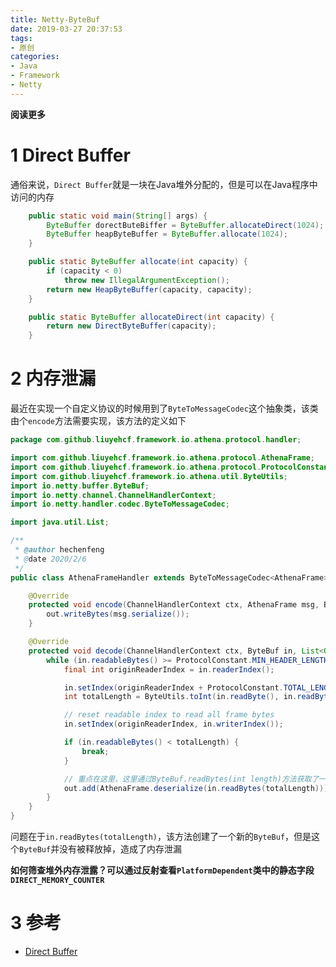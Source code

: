 ```yaml
---
title: Netty-ByteBuf
date: 2019-03-27 20:37:53
tags: 
- 原创
categories: 
- Java
- Framework
- Netty
---
```


__阅读更多__

<!--more-->

# 1 Direct Buffer

通俗来说，`Direct Buffer`就是一块在Java堆外分配的，但是可以在Java程序中访问的内存

```Java
    public static void main(String[] args) {
        ByteBuffer dorectButeBiffer = ByteBuffer.allocateDirect(1024);
        ByteBuffer heapByteBuffer = ByteBuffer.allocate(1024);
    }

    public static ByteBuffer allocate(int capacity) {
        if (capacity < 0)
            throw new IllegalArgumentException();
        return new HeapByteBuffer(capacity, capacity);
    }

    public static ByteBuffer allocateDirect(int capacity) {
        return new DirectByteBuffer(capacity);
    }
```

# 2 内存泄漏

最近在实现一个自定义协议的时候用到了`ByteToMessageCodec`这个抽象类，该类由个`encode`方法需要实现，该方法的定义如下

```Java
package com.github.liuyehcf.framework.io.athena.protocol.handler;

import com.github.liuyehcf.framework.io.athena.protocol.AthenaFrame;
import com.github.liuyehcf.framework.io.athena.protocol.ProtocolConstant;
import com.github.liuyehcf.framework.io.athena.util.ByteUtils;
import io.netty.buffer.ByteBuf;
import io.netty.channel.ChannelHandlerContext;
import io.netty.handler.codec.ByteToMessageCodec;

import java.util.List;

/**
 * @author hechenfeng
 * @date 2020/2/6
 */
public class AthenaFrameHandler extends ByteToMessageCodec<AthenaFrame> {

    @Override
    protected void encode(ChannelHandlerContext ctx, AthenaFrame msg, ByteBuf out) {
        out.writeBytes(msg.serialize());
    }

    @Override
    protected void decode(ChannelHandlerContext ctx, ByteBuf in, List<Object> out) {
        while (in.readableBytes() >= ProtocolConstant.MIN_HEADER_LENGTH) {
            final int originReaderIndex = in.readerIndex();

            in.setIndex(originReaderIndex + ProtocolConstant.TOTAL_LENGTH_OFFSET, in.writerIndex());
            int totalLength = ByteUtils.toInt(in.readByte(), in.readByte());

            // reset readable index to read all frame bytes
            in.setIndex(originReaderIndex, in.writerIndex());

            if (in.readableBytes() < totalLength) {
                break;
            }

            // 重点在这里，这里通过ByteBuf.readBytes(int length)方法获取了一个新的ByteBuf
            out.add(AthenaFrame.deserialize(in.readBytes(totalLength)));
        }
    }
}
```

问题在于`in.readBytes(totalLength)`，该方法创建了一个新的`ByteBuf`，但是这个`ByteBuf`并没有被释放掉，造成了内存泄漏

__如何筛查堆外内存泄露？可以通过反射查看`PlatformDependent`类中的静态字段`DIRECT_MEMORY_COUNTER`__

# 3 参考

* [Direct Buffer](https://zhuanlan.zhihu.com/p/27625923)
